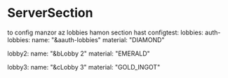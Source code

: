 # ServerSection
to config manzor az lobbies hamon section hast
configtest:
lobbies:
  auth-lobbies:
    name: "&aauth-lobbies"
    material: "DIAMOND"

  lobby2:
    name: "&bLobby 2"
    material: "EMERALD"

  lobby3:
    name: "&cLobby 3"
    material: "GOLD_INGOT"

